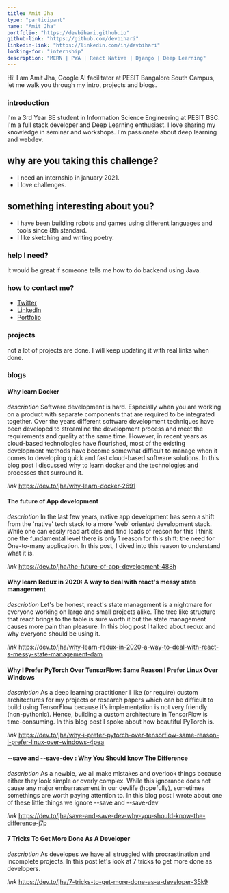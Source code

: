 ```yaml
---
title: Amit Jha
type: "participant"
name: "Amit Jha"
portfolio: "https://devbihari.github.io"
github-link: "https://github.com/devbihari"
linkedin-link: "https://linkedin.com/in/devbihari"
looking-for: "internship"
description: "MERN | PWA | React Native | Django | Deep Learning"
---
```


Hi! I am Amit Jha, Google AI facilitator at PESIT Bangalore South Campus, let me walk you through my intro, projects and blogs.

### introduction

I'm a 3rd Year BE student in Information Science Engineering at PESIT BSC. I'm a full stack developer and Deep Learning enthusiast. I love sharing my knowledge in seminar and workshops. I'm passionate about deep learning and webdev.

## why are you taking this challenge?

- I need an internship in january 2021.
- I love challenges.

## something interesting about you?

- I have been building robots and games using different languages and tools since 8th standard.
- I like sketching and writing poetry.

### help I need?

It would be great if someone tells me how to do backend using Java.

### how to contact me?

- [Twitter](https://twitter.com/amit_jha6700)
- [LinkedIn](https://www.linkedin.com/in/devbihari/)
- [Portfolio](https://devbihari.github.io/)

### projects

not a lot of projects are done. I will keep updating it with real links when done.


### blogs

#### Why learn Docker

_description_  Software development is hard. Especially when you are working on a product with separate components that are required to be integrated together. Over the years different software development techniques have been developed to streamline the development process and meet the requirements and quality at the same time. However, in recent years as cloud-based technologies have flourished, most of the existing development methods have become somewhat difficult to manage when it comes to developing quick and fast cloud-based software solutions. In this blog post I discussed why to learn docker and the technologies and processes that surround it.

_link_ https://dev.to/jha/why-learn-docker-2691

#### The future of App development

_description_ In the last few years, native app development has seen a shift from the 'native' tech stack to a more 'web' oriented development stack. While one can easily read articles and find loads of reason for this I think one the fundamental level there is only 1 reason for this shift: the need for One-to-many application. In this post, I dived into this reason to understand what it is.

_link_ https://dev.to/jha/the-future-of-app-development-488h

#### Why learn Redux in 2020: A way to deal with react's messy state management 

_description_ Let's be honest, react's state management is a nightmare for everyone working on large and small projects alike. The tree like structure that react brings to the table is sure worth it but the state management causes more pain than pleasure. In this blog post I talked about redux and why everyone should be using it.

_link_ https://dev.to/jha/why-learn-redux-in-2020-a-way-to-deal-with-react-s-messy-state-management-dam

#### Why I Prefer PyTorch Over TensorFlow: Same Reason I Prefer Linux Over Windows 

_description_ As a deep learning practitioner I like (or require) custom architectures for my projects or research papers which can be difficult to build using TensorFlow because it’s implementation is not very friendly (non-pythonic). Hence, building a custom architecture in TensorFlow is time-consuming. In this blog post I spoke about how beautiful PyTorch is.

_link_ https://dev.to/jha/why-i-prefer-pytorch-over-tensorflow-same-reason-i-prefer-linux-over-windows-4pea

#### --save and --save-dev : Why You Should know The Difference

_description_ As a newbie, we all make mistakes and overlook things because either they look simple or overly complex. While this ignorance does not cause any major embarrassment in our devlife (hopefully), sometimes somethings are worth paying attention to. In this blog post I wrote about one of these little things we ignore --save and --save-dev

_link_ https://dev.to/jha/save-and-save-dev-why-you-should-know-the-difference-j7p

#### 7 Tricks To Get More Done As A Developer 

_description_ As developes we have all struggled with procrastination and incomplete projects. In this post let's look at 7 tricks to get more done as developers.

_link_ https://dev.to/jha/7-tricks-to-get-more-done-as-a-developer-35k9